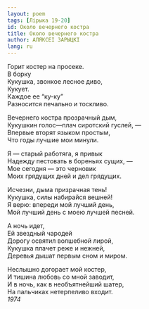 ```yaml
---
layout: poem
tags: [Лірыка 19-20]
id: Около вечернего костра
title: Около вечернего костра
author: АЛЯКСЕІ ЗАРЫЦКІ
lang: ru
---
```



Горит костер на просеке.  
В борку  
Кукушка, звонкое лесное диво,  
Кукует.  
Каждое ее “ку-ку”  
Разносится печально и тоскливо.  

Вечернего костра прозрачный дым,  
Кукушкин голос—плач сиротский гуслей, —   
Впервые вторят языком простым,  
Что годы лучшие мои минули.  

Я — старый работяга, я привык  
Надежду пестовать в бореньях сущих, —  
Мое сегодня — это черновик  
Моих грядущих дней и дел грядущих.  

Исчезни, дыма призрачная тень!  
Кукушка, силы набирайся вешней!  
Я верю: впереди мой лучший день,  
Мой лучший день с моею лучшей песней.  

А ночь идет,  
Ей звездный чародей  
Дорогу освятил волшебной лирой,  
Кукушка плачет реже и нежней,  
Деревья дышат первым сном и миром.  

Неслышно догорает мой костер,  
И тишина любовь со мной заводит,  
И в ночь, как в необъятнейший шатер,  
На пальчиках нетерпеливо входит.  
*1974*  
